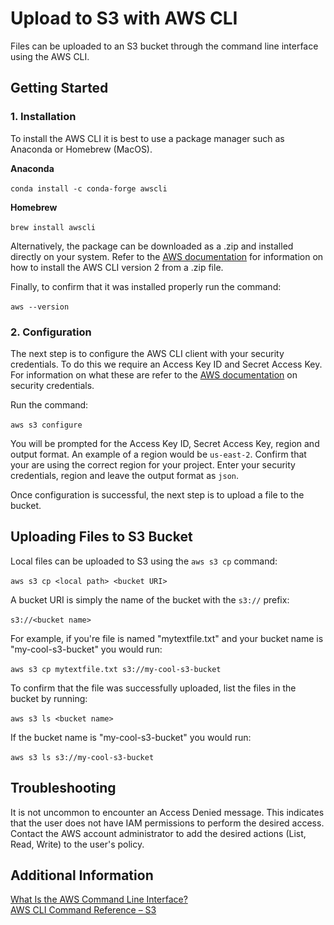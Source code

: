 # Upload to S3 with AWS CLI
Files can be uploaded to an S3 bucket through the command line interface using the AWS CLI. 

## Getting Started

### 1. Installation
To install the AWS CLI it is best to use a package manager such as Anaconda or Homebrew (MacOS).

**Anaconda**<br><br>
```conda install -c conda-forge awscli```

**Homebrew**<br><br>
```brew install awscli```

Alternatively, the package can be downloaded as a .zip and installed directly on your system. Refer to the [AWS documentation](https://docs.aws.amazon.com/cli/latest/userguide/install-cliv2-linux-mac.html) for information on how to install the AWS CLI version 2 from a .zip file.

Finally, to confirm that it was installed properly run the command:<br><br>
```aws --version```

### 2. Configuration
The next step is to configure the AWS CLI client with your security credentials. To do this we require an Access Key ID and Secret Access Key. For information on what these are refer to the [AWS documentation](https://docs.aws.amazon.com/general/latest/gr/aws-sec-cred-types.html#access-keys-and-secret-access-keys) on security credentials.

Run the command:<br><br>
```aws s3 configure```

You will be prompted for the Access Key ID, Secret Access Key, region and output format. An example of a region would be `us-east-2`. Confirm that your are using the correct region for your project. Enter your security credentials, region and leave the output format as `json`. 

Once configuration is successful, the next step is to upload a file to the bucket.

## Uploading Files to S3 Bucket
Local files can be uploaded to S3 using the `aws s3 cp` command:<br><br>
```aws s3 cp <local path> <bucket URI>```

A bucket URI is simply the name of the bucket with the `s3://` prefix:<br><br>
```s3://<bucket name>```

 For example, if you're file is named "mytextfile.txt" and your bucket name is "my-cool-s3-bucket" you would run:<br><br>
```aws s3 cp mytextfile.txt s3://my-cool-s3-bucket```

To confirm that the file was successfully uploaded, list the files in the bucket by running:<br><br>
```aws s3 ls <bucket name>```

If the bucket name is "my-cool-s3-bucket" you would run:<br><br>
```aws s3 ls s3://my-cool-s3-bucket```

## Troubleshooting
It is not uncommon to encounter an Access Denied message. This indicates that the user does not have IAM permissions to perform the desired access. Contact the AWS account administrator to add the desired actions (List, Read, Write) to the user's policy.

## Additional Information
[What Is the AWS Command Line Interface?](https://docs.aws.amazon.com/cli/latest/userguide/cli-chap-welcome.html)<br>
[AWS CLI Command Reference – S3](https://docs.aws.amazon.com/cli/latest/reference/s3/index.html#cli-aws-s3)

